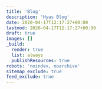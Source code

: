 ```yaml
---
title: 'Blog'
description: 'Hyas Blog'
date: 2020-04-17T12:17:27+00:00
lastmod: 2020-04-17T12:17:27+00:00
draft: true
images: []
_build:
  render: true
  list: always
  publishResources: true
robots: 'noindex, noarchive'
sitemap_exclude: true
feed_exclude: true
---
```

